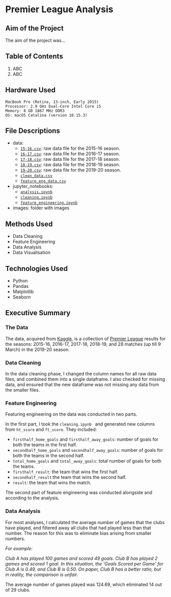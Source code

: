 # Premier League Analysis

## Aim of the Project

The aim of the project was...

## Table of Contents

1. ABC
2. ABC

## Hardware Used

```
MacBook Pro (Retina, 13-inch, Early 2015)
Processor: 2.9 GHz Dual-Core Intel Core i5
Memory: 8 GB 1867 MHz DDR3
OS: macOS Catalina (version 10.15.3)
```

## File Descriptions

* data:
	* [`15-16.csv`](https://github.com/meehadjawwad/Premier-League-Analysis/blob/master/data/15-16.csv): raw data file for the 2015-16 season.
	* [`16-17.csv`](https://github.com/meehadjawwad/Premier-League-Analysis/blob/master/data/16-17.csv): raw data file for the 2016-17 season.
	* [`17-18.csv`](https://github.com/meehadjawwad/Premier-League-Analysis/blob/master/data/17-18.csv): raw data file for the 2017-18 season.
	* [`18-19.csv`](https://github.com/meehadjawwad/Premier-League-Analysis/blob/master/data/18-19.csv): raw data file for the 2018-19 season.
	* [`19-20.csv`](https://github.com/meehadjawwad/Premier-League-Analysis/blob/master/data/19-20.csv): raw data file for the 2019-20 season.
	* [`clean_data.csv`](https://github.com/meehadjawwad/Premier-League-Analysis/blob/master/data/clean_data.csv)
	* [`feature_eng_data.csv`](https://github.com/meehadjawwad/Premier-League-Analysis/blob/master/data/feature_eng_data.csv)
* jupyter_notebooks:
	* [`analysis.ipynb`](https://github.com/meehadjawwad/Premier-League-Analysis/blob/master/jupyter_notebooks/analysis.ipynb)
	* [`cleaning.ipynb`](https://github.com/meehadjawwad/Premier-League-Analysis/blob/master/jupyter_notebooks/cleaning.ipynb)
	* [`feature_engineering.ipynb`](https://github.com/meehadjawwad/Premier-League-Analysis/blob/master/jupyter_notebooks/feature_engineering.ipynb)
* images: folder with images

## Methods Used

* Data Cleaning
* Feature Engineering
* Data Analysis
* Data Visualisation

## Technologies Used

* Python
* Pandas
* Matplotlib
* Seaborn

## Executive Summary



### The Data

The data, acquired from [Kaggle](https://www.kaggle.com/mrmorj/premier-league-football-data), is a collection of [Premier League](https://www.premierleague.com/home) results for the seasons: 2015-16, 2016-17, 2017-18, 2018-19, and 28 matches (up till 9 March) in the 2019-20 season.

### Data Cleaning

In the data cleaning phase, I changed the column names for all raw data files, and combined them into a single dataframe. I also checked for missing data, and ensured that the new dataframe was not missing any data from the smaller files.

### Feature Engineering

Featuring engineering on the data was conducted in two parts.

In the first part, I took the `cleaning.ipynb ` and generated new columns from `ht_score` and `ft_score`. They included:

* `firsthalf_home_goals` and `firsthalf_away_goals`: number of goals for both the teams in the first half.
* `secondhalf_home_goals` and `secondhalf_away_goals`: number of goals for both the teams in the second half.
* `total_home_goals` and `total_away_goals`: total number of goals for both the teams.
* `firsthalf_result`: the team that wins the first half.
* `secondhalf_result`:the team that wins the second half.
* `result`: the team that wins the match.

The second part of feature engineering was conducted alongside and according to the analysis.

### Data Analysis

For most analyses, I calculated the average number of games that the clubs have played, and filtered away all clubs that had played less than that number. The reason for this was to eliminate bias arising from smaller numbers. 

_For example:_

_Club A has played 100 games and scored 49 goals. Club B has played 2 games and scored 1 goal. In this situation, the 'Goals Scored per Game' for Club A is 0.49, and Club B is 0.50. On paper, Club B has a better ratio, but in reality, the comparison is unfair._

The average number of games played was 124.69, which eliminated 14 out of 29 clubs.